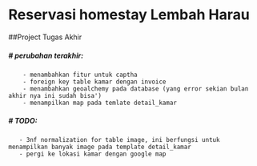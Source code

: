 # Reservasi homestay Lembah Harau
##Project Tugas Akhir

##### # perubahan terakhir:
        - menambahkan fitur untuk captha
        - foreign key table kamar dengan invoice
        - menambahkan geoalchemy pada database (yang error sekian bulan akhir nya ini sudah bisa')
        - menampilkan map pada temlate detail_kamar

##### # TODO:
       - 3nf normalization for table image, ini berfungsi untuk menampilkan banyak image pada template detail_kamar
       - pergi ke lokasi kamar dengan google map
